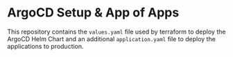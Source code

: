 # ArgoCD Setup & App of Apps

This repository contains the `values.yaml` file used by terraform to deploy the ArgoCD Helm Chart and an additional `application.yaml` file to deploy the applications to production.